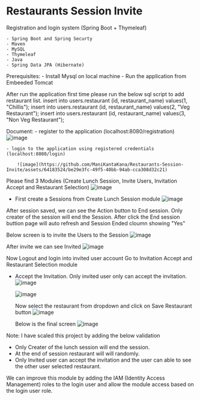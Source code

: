 # Restaurants Session Invite
 Registration and login system (Spring Boot + Thymeleaf)
 
 	- Spring Boot and Spring Securty
	- Maven
	- MySQL
	- Thymeleaf
	- Java
	- Spring Data JPA (Hibernate)
 

Prerequisites:
    - Install Mysql on local machine
	- Run the application from Embeeded Tomcat

 After run the application first time please run the below sql script to add restaurant list. 
 	insert into users.restaurant (id, restaurant_name) values(1, "Chillis");
	insert into users.restaurant (id, restaurant_name) values(2, "Veg Restaurant");
	insert into users.restaurant (id, restaurant_name) values(3, "Non Veg Restaurant");

Document:
	- register to the application (localhost:8080/registration)
 		![image](https://github.com/ManiKantaKana/Restaurants-Session-Invite/assets/64183524/15521f13-8a7a-40bb-8933-63c1da7fb091)


	- login to the application using registered credentials (localhost:8080/login)

 		![image](https://github.com/ManiKantaKana/Restaurants-Session-Invite/assets/64183524/be29e3fc-49f5-40bb-94ab-cca308d32c21)
   
Please find 3 Modules (Create Lunch Session, Invite Users, Invitation Accept and Restaurant Selection)
![image](https://github.com/ManiKantaKana/Restaurants-Session-Invite/assets/64183524/5d8fb590-cdda-499f-8008-93e4ce826ddc)

- First create a Sessions from Create Lunch Session module
  ![image](https://github.com/ManiKantaKana/Restaurants-Session-Invite/assets/64183524/19e4464e-0535-4f82-98c1-6c1adfd5ea3e)

After session saved, we can see the Action button to End session. Only creater of the session will end the Session.
After click the End session buttion page will auto refresh and Session Ended cloumn showing "Yes"

Below screen is to invite the Users to the Session
![image](https://github.com/ManiKantaKana/Restaurants-Session-Invite/assets/64183524/d9848d53-d704-4db9-be57-f08962ab1208)

After invite we can see Invited
![image](https://github.com/ManiKantaKana/Restaurants-Session-Invite/assets/64183524/a4a85ca0-04f9-4819-8617-46065f75f91a)

Now Logout and login into invited user account
Go to Invitation Accept and Restaurant Selection module
- Accept the Invitation. Only invited user only can accept the invitation.
  ![image](https://github.com/ManiKantaKana/Restaurants-Session-Invite/assets/64183524/e0bfd72d-b90b-4578-90cb-d9a8f5108c50)

  ![image](https://github.com/ManiKantaKana/Restaurants-Session-Invite/assets/64183524/d5288791-3e81-41e2-84f3-2d443f63b419)

  Now select the restaurant from dropdown and click on Save Restaurant button
  ![image](https://github.com/ManiKantaKana/Restaurants-Session-Invite/assets/64183524/d68f16b1-af4e-44fd-ac29-3bdd9b7015d2)

  Below is the final screen
  ![image](https://github.com/ManiKantaKana/Restaurants-Session-Invite/assets/64183524/49bc6796-981e-436c-af80-21be43998dfb)

Note: I have scaled this project by adding the below validation
- Only Creater of the lunch session will end the session.
- At the end of session restaurant will will randomly.
- Only Invited user can accept the invitation and the user can able to see the other user selected restaurant.
  
We can improve this module by adding the IAM (Identity Access Management) roles to the login user and allow the module access based on the
login user role.




